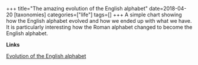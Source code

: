 +++
title="The amazing evolution of the English alphabet"
date=2018-04-20
[taxonomies]
categories=["life"]
tags=[]
+++
A simple chart showing how the English alphabet evolved and how we ended up with what we have. It is particularly interesting how the Roman alphabet changed to become the English alphabet.
<!-- more -->



__Links__

[Evolution of the English alphabet](https://usefulcharts.com/blogs/charts/evolution-of-the-english-alphabet)

